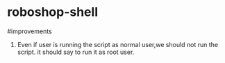 # roboshop-shell

#improvements
1. Even if user is running the script as normal user,we should not run the script. it should say to run it as root user. 